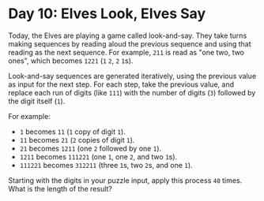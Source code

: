 # Day 10: Elves Look, Elves Say

Today, the Elves are playing a game called look-and-say. They take turns making
sequences by reading aloud the previous sequence and using that reading as the
next sequence. For example, `211` is read as "one two, two ones", which becomes
`1221` (`1` `2`, `2` `1`s).

Look-and-say sequences are generated iteratively, using the previous value as
input for the next step. For each step, take the previous value, and replace
each run of digits (like `111`) with the number of digits (`3`) followed by the
digit itself (`1`).

For example:

* `1` becomes `11` (`1` copy of digit `1`).
* `11` becomes `21` (`2` copies of digit `1`).
* `21` becomes `1211` (one `2` followed by one `1`).
* `1211` becomes `111221` (one `1`, one `2`, and two `1`s).
* `111221` becomes `312211` (three `1`s, two `2`s, and one `1`).

Starting with the digits in your puzzle input, apply this process `40` times.
What is the length of the result?
